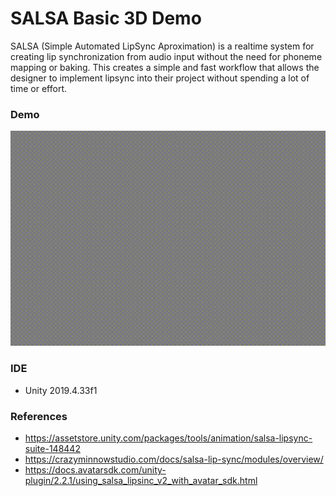 # SALSA Basic 3D Demo

SALSA (Simple Automated LipSync Aproximation) is a realtime system for creating lip synchronization from audio input without the need for phoneme mapping or baking. This creates a simple and fast workflow that allows the designer to implement lipsync into their project without spending a lot of time or effort. 

### Demo

![Demo](Demos/demo.gif)

### IDE
- Unity 2019.4.33f1

### References

- https://assetstore.unity.com/packages/tools/animation/salsa-lipsync-suite-148442
- https://crazyminnowstudio.com/docs/salsa-lip-sync/modules/overview/
- https://docs.avatarsdk.com/unity-plugin/2.2.1/using_salsa_lipsinc_v2_with_avatar_sdk.html